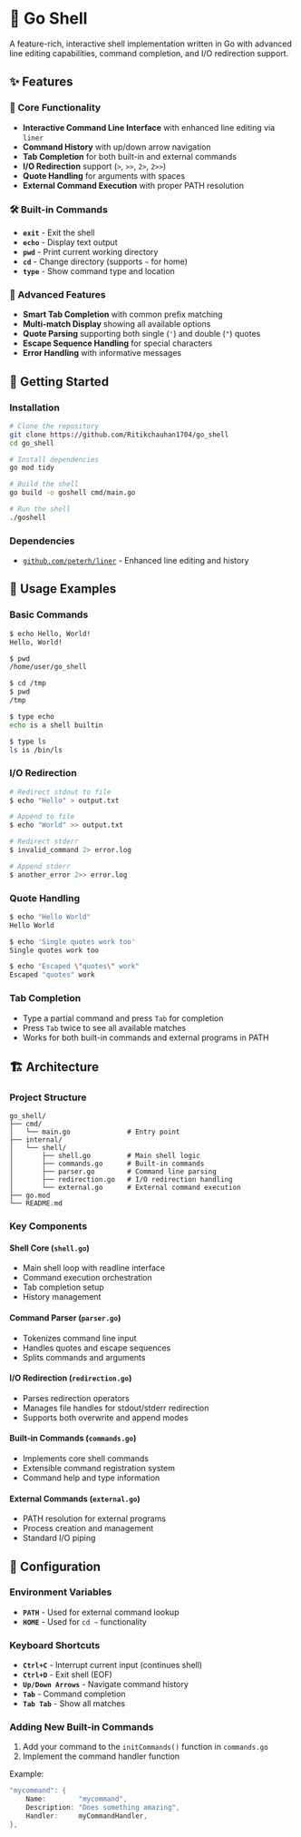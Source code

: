 # 🐚 Go Shell

A feature-rich, interactive shell implementation written in Go with advanced line editing capabilities, command completion, and I/O redirection support.

## ✨ Features

### 🎯 Core Functionality
- **Interactive Command Line Interface** with enhanced line editing via `liner`
- **Command History** with up/down arrow navigation
- **Tab Completion** for both built-in and external commands
- **I/O Redirection** support (`>`, `>>`, `2>`, `2>>`)
- **Quote Handling** for arguments with spaces
- **External Command Execution** with proper PATH resolution

### 🛠️ Built-in Commands
- **`exit`** - Exit the shell
- **`echo`** - Display text output
- **`pwd`** - Print current working directory
- **`cd`** - Change directory (supports `~` for home)
- **`type`** - Show command type and location

### 🎨 Advanced Features
- **Smart Tab Completion** with common prefix matching
- **Multi-match Display** showing all available options
- **Quote Parsing** supporting both single (`'`) and double (`"`) quotes
- **Escape Sequence Handling** for special characters
- **Error Handling** with informative messages

## 🚀 Getting Started

### Installation

```bash
# Clone the repository
git clone https://github.com/Ritikchauhan1704/go_shell
cd go_shell

# Install dependencies
go mod tidy

# Build the shell
go build -o goshell cmd/main.go

# Run the shell
./goshell
```

### Dependencies
- [`github.com/peterh/liner`](https://github.com/peterh/liner) - Enhanced line editing and history

## 📖 Usage Examples

### Basic Commands
```bash
$ echo Hello, World!
Hello, World!

$ pwd
/home/user/go_shell

$ cd /tmp
$ pwd
/tmp

$ type echo
echo is a shell builtin

$ type ls
ls is /bin/ls
```

### I/O Redirection
```bash
# Redirect stdout to file
$ echo "Hello" > output.txt

# Append to file
$ echo "World" >> output.txt

# Redirect stderr
$ invalid_command 2> error.log

# Append stderr
$ another_error 2>> error.log
```

### Quote Handling
```bash
$ echo "Hello World"
Hello World

$ echo 'Single quotes work too'
Single quotes work too

$ echo "Escaped \"quotes\" work"
Escaped "quotes" work
```

### Tab Completion
- Type a partial command and press `Tab` for completion
- Press `Tab` twice to see all available matches
- Works for both built-in commands and external programs in PATH

## 🏗️ Architecture

### Project Structure
```
go_shell/
├── cmd/
│   └── main.go              # Entry point
├── internal/
│   └── shell/
│       ├── shell.go         # Main shell logic
│       ├── commands.go      # Built-in commands
│       ├── parser.go        # Command line parsing
│       ├── redirection.go   # I/O redirection handling
│       └── external.go      # External command execution
├── go.mod
└── README.md
```

### Key Components

#### Shell Core (`shell.go`)
- Main shell loop with readline interface
- Command execution orchestration
- Tab completion setup
- History management

#### Command Parser (`parser.go`)
- Tokenizes command line input
- Handles quotes and escape sequences
- Splits commands and arguments

#### I/O Redirection (`redirection.go`)
- Parses redirection operators
- Manages file handles for stdout/stderr redirection
- Supports both overwrite and append modes

#### Built-in Commands (`commands.go`)
- Implements core shell commands
- Extensible command registration system
- Command help and type information

#### External Commands (`external.go`)
- PATH resolution for external programs
- Process creation and management
- Standard I/O piping

## 🔧 Configuration

### Environment Variables
- **`PATH`** - Used for external command lookup
- **`HOME`** - Used for `cd ~` functionality

### Keyboard Shortcuts
- **`Ctrl+C`** - Interrupt current input (continues shell)
- **`Ctrl+D`** - Exit shell (EOF)
- **`Up/Down Arrows`** - Navigate command history
- **`Tab`** - Command completion
- **`Tab Tab`** - Show all matches

### Adding New Built-in Commands

1. Add your command to the `initCommands()` function in `commands.go`
2. Implement the command handler function

Example:
```go
"mycommand": {
    Name:        "mycommand",
    Description: "Does something amazing",
    Handler:     myCommandHandler,
},
```

